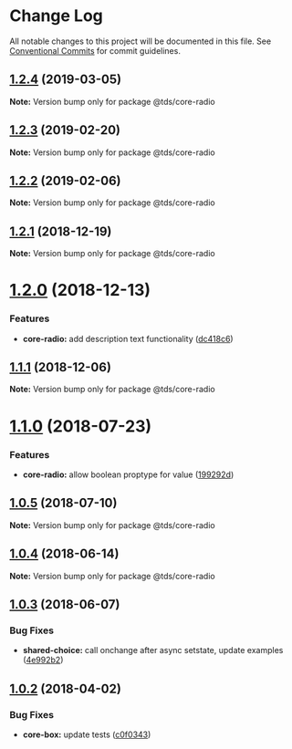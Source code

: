 # Change Log

All notable changes to this project will be documented in this file.
See [Conventional Commits](https://conventionalcommits.org) for commit guidelines.

## [1.2.4](https://github.com/telusdigital/tds/compare/@tds/core-radio@1.2.3...@tds/core-radio@1.2.4) (2019-03-05)

**Note:** Version bump only for package @tds/core-radio





## [1.2.3](https://github.com/telusdigital/tds/compare/@tds/core-radio@1.2.2...@tds/core-radio@1.2.3) (2019-02-20)

**Note:** Version bump only for package @tds/core-radio

## [1.2.2](https://github.com/telusdigital/tds/compare/@tds/core-radio@1.2.1...@tds/core-radio@1.2.2) (2019-02-06)

**Note:** Version bump only for package @tds/core-radio

<a name="1.2.1"></a>

## [1.2.1](https://github.com/telusdigital/tds/compare/@tds/core-radio@1.2.0...@tds/core-radio@1.2.1) (2018-12-19)

**Note:** Version bump only for package @tds/core-radio

<a name="1.2.0"></a>

# [1.2.0](https://github.com/telusdigital/tds/compare/@tds/core-radio@1.1.1...@tds/core-radio@1.2.0) (2018-12-13)

### Features

- **core-radio:** add description text functionality ([dc418c6](https://github.com/telusdigital/tds/commit/dc418c6))

<a name="1.1.1"></a>

## [1.1.1](https://github.com/telusdigital/tds/compare/@tds/core-radio@1.1.0...@tds/core-radio@1.1.1) (2018-12-06)

**Note:** Version bump only for package @tds/core-radio

<a name="1.1.0"></a>

# [1.1.0](https://github.com/telusdigital/tds/compare/@tds/core-radio@1.0.5...@tds/core-radio@1.1.0) (2018-07-23)

### Features

- **core-radio:** allow boolean proptype for value ([199292d](https://github.com/telusdigital/tds/commit/199292d))

<a name="1.0.5"></a>

## [1.0.5](https://github.com/telusdigital/tds/compare/@tds/core-radio@1.0.4...@tds/core-radio@1.0.5) (2018-07-10)

**Note:** Version bump only for package @tds/core-radio

<a name="1.0.4"></a>

## [1.0.4](https://github.com/telusdigital/tds/compare/@tds/core-radio@1.0.3...@tds/core-radio@1.0.4) (2018-06-14)

**Note:** Version bump only for package @tds/core-radio

<a name="1.0.3"></a>

## [1.0.3](https://github.com/telusdigital/tds/compare/@tds/core-radio@1.0.2...@tds/core-radio@1.0.3) (2018-06-07)

### Bug Fixes

- **shared-choice:** call onchange after async setstate, update examples ([4e992b2](https://github.com/telusdigital/tds/commit/4e992b2))

<a name="1.0.2"></a>

## [1.0.2](https://github.com/telusdigital/tds/compare/@tds/core-radio@1.0.1...@tds/core-radio@1.0.2) (2018-04-02)

### Bug Fixes

- **core-box:** update tests ([c0f0343](https://github.com/telusdigital/tds/commit/c0f0343))

